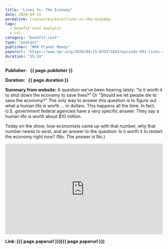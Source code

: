 ```yaml
---
title: "Lives Vs. The Economy"
date: 2020-04-15
permalink: /resources/enre/lives-vs-the-economy
tags:
  - benefit-cost analysis
  - vsl
category: "benefit-cost"
type: "podcast"
publisher: "NPR Planet Money"
paperurl: 'https://www.npr.org/2020/04/15/835571843/episode-991-lives-vs-the-economy'
duration: "25:24"
---
```



**<span class="bold-podcast">Publisher: </span>&nbsp;<span class="text-podcast"> {{ page.publisher }}</span>**

**<span class="bold-podcast">Duration: </span>&nbsp;<span class="text-podcast"> {{ page.duration }}</span>**

**<span class="bold-podcast">Summary from website:</span>**
A question we've been hearing lately: "Is it worth it to shut down the economy to save lives?" Or "Should we let people die to save the economy?" The only way to answer this question is to figure out what a human life is worth ... in dollars. This happens all the time. In fact, U.S. government federal agencies have a very specific answer. They say a human life is worth about $10 million.

Today on the show, how economists came up with that number, why that number needs to exist, and an answer to the question: Is it worth it to restart the economy right now? (No. The answer is No.)

<iframe src="https://www.npr.org/player/embed/835571843/1198961428" width="100%" height="290" frameborder="0" scrolling="no" title="NPR embedded audio player"></iframe>

**<span class="small-podcast">Link:</span>&nbsp;<span class="links-podcast">[{{ page.paperurl }}]({{ page.paperurl }})</span>**